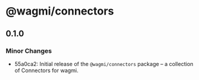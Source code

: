 # @wagmi/connectors

## 0.1.0

### Minor Changes

- 55a0ca2: Initial release of the `@wagmi/connectors` package – a collection of Connectors for wagmi.
